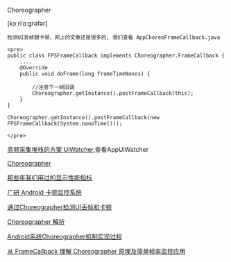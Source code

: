 



Choreographer

   [kɔːriˈɑːɡrəfər]




    检测UI丢帧跟卡顿，网上的文章还是很多的, 我们查看 AppChoreoFrameCallback.java

	<pre>
	public class FPSFrameCallback implements Choreographer.FrameCallback {
	    ....
	    @Override
	    public void doFrame(long frameTimeNanos) {
	        
	        //注册下一帧回调
	        Choreographer.getInstance().postFrameCallback(this);
	    }
	}
	
	Choreographer.getInstance().postFrameCallback(new FPSFrameCallback(System.nanoTime()));
	
	</pre>

[高频采集堆栈的方案 UiWatcher](https://github.com/guohaiyang1992/UiWatcher),查看AppUiWatcher

[Choreographer](https://developer.android.com/reference/android/view/Choreographer)

[那些年我们用过的显示性能指标](https://zhuanlan.zhihu.com/p/22239486)

[广研 Android 卡顿监控系统](https://mp.weixin.qq.com/s/MthGj4AwFPL2JrZ0x1i4fw)

[通过Choreographer检测UI丢帧和卡顿](https://blog.csdn.net/zhangphil/article/details/81129246)

[Choreographer 解析](https://www.jianshu.com/p/dd32ec35db1d)

[Android系统Choreographer机制实现过程](https://blog.csdn.net/yangwen123/article/details/39518923)

[从 FrameCallback 理解 Choreographer 原理及简单帧率监控应用](https://juejin.im/entry/58c83f3f8ac247072018d926)

